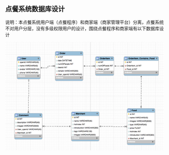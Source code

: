 ## 点餐系统数据库设计

说明：本点餐系统用户端（点餐程序）和商家端（商家管理平台）分离，点餐系统不对用户分层，没有多级权限用户的设计，围绕点餐程序和商家端有以下数据库设计

![](./database.png)



